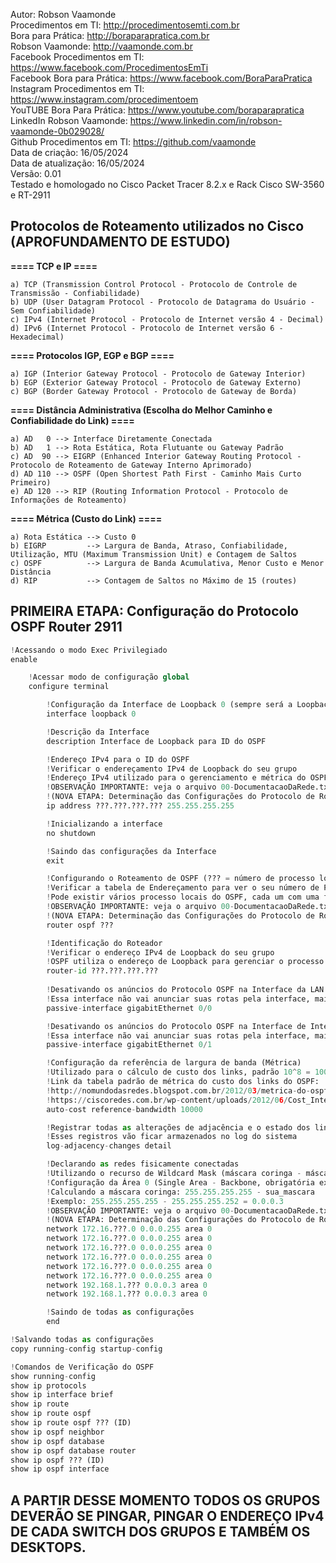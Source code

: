 Autor: Robson Vaamonde<br>
Procedimentos em TI: http://procedimentosemti.com.br<br>
Bora para Prática: http://boraparapratica.com.br<br>
Robson Vaamonde: http://vaamonde.com.br<br>
Facebook Procedimentos em TI: https://www.facebook.com/ProcedimentosEmTi<br>
Facebook Bora para Prática: https://www.facebook.com/BoraParaPratica<br>
Instagram Procedimentos em TI: https://www.instagram.com/procedimentoem<br>
YouTUBE Bora Para Prática: https://www.youtube.com/boraparapratica<br>
LinkedIn Robson Vaamonde: https://www.linkedin.com/in/robson-vaamonde-0b029028/<br>
Github Procedimentos em TI: https://github.com/vaamonde<br>
Data de criação: 16/05/2024<br>
Data de atualização: 16/05/2024<br>
Versão: 0.01<br>
Testado e homologado no Cisco Packet Tracer 8.2.x e Rack Cisco SW-3560 e RT-2911

## Protocolos de Roteamento utilizados no Cisco (APROFUNDAMENTO DE ESTUDO)

**==== TCP e IP ====**

	a) TCP (Transmission Control Protocol - Protocolo de Controle de Transmissão - Confiabilidade)
	b) UDP (User Datagram Protocol - Protocolo de Datagrama do Usuário - Sem Confiabilidade)
	c) IPv4 (Internet Protocol - Protocolo de Internet versão 4 - Decimal)
	d) IPv6 (Internet Protocol - Protocolo de Internet versão 6 - Hexadecimal)

**==== Protocolos IGP, EGP e BGP ====**

	a) IGP (Interior Gateway Protocol - Protocolo de Gateway Interior)
	b) EGP (Exterior Gateway Protocol - Protocolo de Gateway Externo)
	c) BGP (Border Gateway Protocol - Protocolo de Gateway de Borda)

**==== Distância Administrativa (Escolha do Melhor Caminho e Confiabilidade do Link) ====**

	a) AD   0 --> Interface Diretamente Conectada
	b) AD   1 --> Rota Estática, Rota Flutuante ou Gateway Padrão
	c) AD  90 --> EIGRP (Enhanced Interior Gateway Routing Protocol - Protocolo de Roteamento de Gateway Interno Aprimorado)
	d) AD 110 --> OSPF (Open Shortest Path First - Caminho Mais Curto Primeiro)
	e) AD 120 --> RIP (Routing Information Protocol - Protocolo de Informações de Roteamento)

**==== Métrica (Custo do Link) ====**

	a) Rota Estática --> Custo 0
	b) EIGRP         --> Largura de Banda, Atraso, Confiabilidade, Utilização, MTU (Maximum Transmission Unit) e Contagem de Saltos
	c) OSPF          --> Largura de Banda Acumulativa, Menor Custo e Menor Distância
	d) RIP           --> Contagem de Saltos no Máximo de 15 (routes)

## PRIMEIRA ETAPA: Configuração do Protocolo OSPF Router 2911

```python
!Acessando o modo Exec Privilegiado
enable

	!Acessar modo de configuração global
	configure terminal

		!Configuração da Interface de Loopback 0 (sempre será a Loopback 0, não mudar o número)
		interface loopback 0

		!Descrição da Interface
		description Interface de Loopback para ID do OSPF

		!Endereço IPv4 para o ID do OSPF
		!Verificar o endereçamento IPv4 de Loopback do seu grupo
		!Endereço IPv4 utilizado para o gerenciamento e métrica do OSPF
		!OBSERVAÇÃO IMPORTANTE: veja o arquivo 00-DocumentacaoDaRede.txt a partir da linha: 270 
		!(NOVA ETAPA: Determinação das Configurações do Protocolo de Roteamento Dinâmico OSPF)
		ip address ???.???.???.??? 255.255.255.255

		!Inicializando a interface
		no shutdown

		!Saindo das configurações da Interface
		exit

		!Configurando o Roteamento de OSPF (??? = número de processo local)
		!Verificar a tabela de Endereçamento para ver o seu número de Processo Local
		!Pode existir vários processo locais do OSPF, cada um com uma finalidade diferente
		!OBSERVAÇÃO IMPORTANTE: veja o arquivo 00-DocumentacaoDaRede.txt a partir da linha: 270 
		!(NOVA ETAPA: Determinação das Configurações do Protocolo de Roteamento Dinâmico OSPF)
		router ospf ???

		!Identificação do Roteador
		!Verificar o endereço IPv4 de Loopback do seu grupo
		!OSPF utiliza o endereço de Loopback para gerenciar o processo local
		router-id ???.???.???.???
			
		!Desativando os anúncios do Protocolo OSPF na Interface da LAN
		!Essa interface não vai anunciar suas rotas pela interface, mais pode receber anúncios
		passive-interface gigabitEthernet 0/0

		!Desativando os anúncios do Protocolo OSPF na Interface de Internet
		!Essa interface não vai anunciar suas rotas pela interface, mais pode receber anúncios
		passive-interface gigabitEthernet 0/1

		!Configuração da referência de largura de banda (Métrica)
		!Utilizado para o cálculo de custo dos links, padrão 10^8 = 100000000 bps
		!Link da tabela padrão de métrica do custo dos links do OSPF: 
		!http://nomundodasredes.blogspot.com.br/2012/03/metrica-do-ospf.html
		!https://ciscoredes.com.br/wp-content/uploads/2012/06/Cost_Interface.png
		auto-cost reference-bandwidth 10000

		!Registrar todas as alterações de adjacência e o estado dos links
		!Esses registros vão ficar armazenados no log do sistema
		log-adjacency-changes detail

		!Declarando as redes fisicamente conectadas
		!Utilizando o recurso de Wildcard Mask (máscara coringa - máscara invertida)
		!Configuração da Área 0 (Single Area - Backbone, obrigatória existir)
		!Calculando a máscara coringa: 255.255.255.255 - sua_mascara
		!Exemplo: 255.255.255.255 - 255.255.255.252 = 0.0.0.3
		!OBSERVAÇÃO IMPORTANTE: veja o arquivo 00-DocumentacaoDaRede.txt a partir da linha: 270 
		!(NOVA ETAPA: Determinação das Configurações do Protocolo de Roteamento Dinâmico OSPF)
		network 172.16.???.0 0.0.0.255 area 0
		network 172.16.???.0 0.0.0.255 area 0
		network 172.16.???.0 0.0.0.255 area 0
		network 172.16.???.0 0.0.0.255 area 0
		network 172.16.???.0 0.0.0.255 area 0
		network 172.16.???.0 0.0.0.255 area 0
		network 192.168.1.??? 0.0.0.3 area 0
		network 192.168.1.??? 0.0.0.3 area 0

		!Saindo de todas as configurações
		end

!Salvando todas as configurações
copy running-config startup-config

!Comandos de Verificação do OSPF
show running-config
show ip protocols
show ip interface brief
show ip route
show ip route ospf 
show ip route ospf ??? (ID)
show ip ospf neighbor
show ip ospf database
show ip ospf database router
show ip ospf ??? (ID)
show ip ospf interface
```

## A PARTIR DESSE MOMENTO TODOS OS GRUPOS DEVERÃO SE PINGAR, PINGAR O ENDEREÇO IPv4 DE CADA SWITCH DOS GRUPOS E TAMBÉM OS DESKTOPS.
